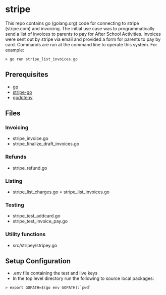 # stripe

This repo contains go (golang.org) code for connecting to stripe (stripe.com) and invoicing.
The initial use case was to programmatically send a list of invoices to parents to pay for After School Activities.
Invoices were sent out by stripe via email and provided a form for parents to pay by card.
Commands are run at the command line to operate this system. For example:

```
> go run stripe_list_invoices.go
```

## Prerequisites
- [go](https://golang.org/doc/install)
- [stripe-go](https://github.com/stripe/stripe-go)
- [godotenv](https://github.com/joho/godotenv)

## Files

### Invoicing
- stripe_invoice.go
- stripe_finalize_draft_invoices.go

### Refunds
- stripe_refund.go

### Listing
- stripe_list_charges.go
= stripe_list_invoices.go

### Testing
- stripe_test_addcard.go
- stripe_test_invoice_pay.go

### Utility functions
- src/stripey/stripey.go

## Setup Configuration
- .env file containing the test and live keys
- In the top level directory run the following to source local packages:
```
> export GOPATH=$(go env GOPATH):`pwd`
```
